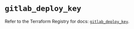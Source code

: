 # `gitlab_deploy_key`

Refer to the Terraform Registry for docs: [`gitlab_deploy_key`](https://registry.terraform.io/providers/gitlabhq/gitlab/17.6.0/docs/resources/deploy_key).
